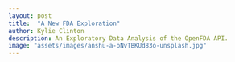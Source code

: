 ```yaml
---
layout: post
title:  "A New FDA Exploration"
author: Kylie Clinton
description: An Exploratory Data Analysis of the OpenFDA API.
image: "assets/images/anshu-a-oNvTBKUd83o-unsplash.jpg"
--- 
```

